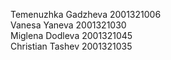 Temenuzhka Gadzheva 2001321006 <br>
Vanesa Yaneva 2001321030 <br>
Miglena Dodleva 2001321045 <br>
Christian Tashev 2001321035
